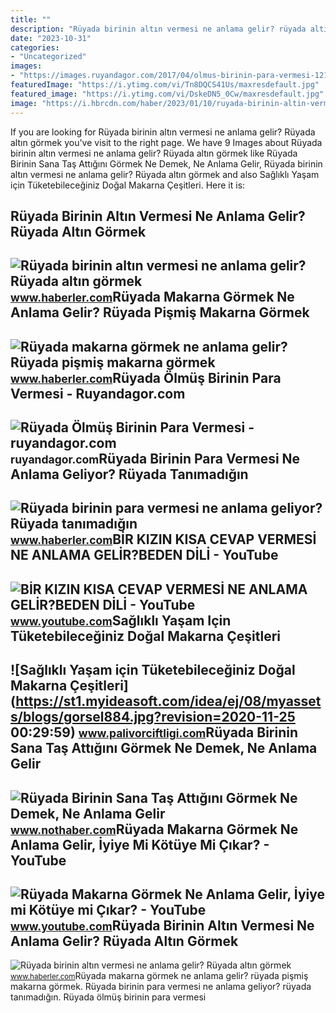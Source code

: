 ```yaml
---
title: ""
description: "Rüyada birinin altın vermesi ne anlama gelir? rüyada altın görmek"
date: "2023-10-31"
categories:
- "Uncategorized"
images:
- "https://images.ruyandagor.com/2017/04/olmus-birinin-para-vermesi-1210.jpg"
featuredImage: "https://i.ytimg.com/vi/Tn8DQCS41Us/maxresdefault.jpg"
featured_image: "https://i.ytimg.com/vi/DskeDN5_0Cw/maxresdefault.jpg"
image: "https://i.hbrcdn.com/haber/2023/01/10/ruyada-birinin-altin-vermesi-ne-anlama-gelir-15550734_7021_m.jpg"
---
```


If you are looking for Rüyada birinin altın vermesi ne anlama gelir? Rüyada altın görmek you've visit to the right page. We have 9 Images about Rüyada birinin altın vermesi ne anlama gelir? Rüyada altın görmek like Rüyada Birinin Sana Taş Attığını Görmek Ne Demek, Ne Anlama Gelir, Rüyada birinin altın vermesi ne anlama gelir? Rüyada altın görmek and also Sağlıklı Yaşam için Tüketebileceğiniz Doğal Makarna Çeşitleri. Here it is:

Rüyada Birinin Altın Vermesi Ne Anlama Gelir? Rüyada Altın Görmek
-----------------------------------------------------------------

 ![Rüyada birinin altın vermesi ne anlama gelir? Rüyada altın görmek](https://i.hbrcdn.com/haber/2023/01/10/ruyada-birinin-altin-vermesi-ne-anlama-gelir-15550734_7898_amp.jpg) <small>www.haberler.com</small>Rüyada Makarna Görmek Ne Anlama Gelir? Rüyada Pişmiş Makarna Görmek
-------------------------------------------------------------------

 ![Rüyada makarna görmek ne anlama gelir? Rüyada pişmiş makarna görmek](https://i.hbrcdn.com/haber/2022/10/04/ruyada-makarna-gormek-ne-anlama-gelir-ruyada-15334115_1039_m.jpg) <small>www.haberler.com</small>Rüyada Ölmüş Birinin Para Vermesi - Ruyandagor.com
--------------------------------------------------

 ![Rüyada Ölmüş Birinin Para Vermesi - ruyandagor.com](https://images.ruyandagor.com/2017/04/olmus-birinin-para-vermesi-1210.jpg) <small>ruyandagor.com</small>Rüyada Birinin Para Vermesi Ne Anlama Geliyor? Rüyada Tanımadığın
-----------------------------------------------------------------

 ![Rüyada birinin para vermesi ne anlama geliyor? Rüyada tanımadığın](https://i.hbrcdn.com/haber/2023/01/10/ruyada-birinin-para-vermesi-ne-anlama-geliyor-15550689_8241_amp.jpg) <small>www.haberler.com</small>BİR KIZIN KISA CEVAP VERMESİ NE ANLAMA GELİR?BEDEN DİLİ - YouTube
-----------------------------------------------------------------

 ![BİR KIZIN KISA CEVAP VERMESİ NE ANLAMA GELİR?BEDEN DİLİ - YouTube](https://i.ytimg.com/vi/Tn8DQCS41Us/maxresdefault.jpg) <small>www.youtube.com</small>Sağlıklı Yaşam Için Tüketebileceğiniz Doğal Makarna Çeşitleri
-------------------------------------------------------------

 ![Sağlıklı Yaşam için Tüketebileceğiniz Doğal Makarna Çeşitleri](https://st1.myideasoft.com/idea/ej/08/myassets/blogs/gorsel884.jpg?revision=2020-11-25 00:29:59) <small>www.palivorciftligi.com</small>Rüyada Birinin Sana Taş Attığını Görmek Ne Demek, Ne Anlama Gelir
-----------------------------------------------------------------

 ![Rüyada Birinin Sana Taş Attığını Görmek Ne Demek, Ne Anlama Gelir](https://i.nothaber.com/storage/files/images/2021/08/24/ruyada-birinin-sana-tas-attigini-gormek-ne-anlama-gelir-1080x1920-6124eb2b99555.jpg) <small>www.nothaber.com</small>Rüyada Makarna Görmek Ne Anlama Gelir, İyiye Mi Kötüye Mi Çıkar? - YouTube
--------------------------------------------------------------------------

 ![Rüyada Makarna Görmek Ne Anlama Gelir, İyiye mi Kötüye mi Çıkar? - YouTube](https://i.ytimg.com/vi/DskeDN5_0Cw/maxresdefault.jpg) <small>www.youtube.com</small>Rüyada Birinin Altın Vermesi Ne Anlama Gelir? Rüyada Altın Görmek
-----------------------------------------------------------------

 ![Rüyada birinin altın vermesi ne anlama gelir? Rüyada altın görmek](https://i.hbrcdn.com/haber/2023/01/10/ruyada-birinin-altin-vermesi-ne-anlama-gelir-15550734_7021_m.jpg) <small>www.haberler.com</small>Rüyada makarna görmek ne anlama gelir? rüyada pişmiş makarna görmek. Rüyada birinin para vermesi ne anlama geliyor? rüyada tanımadığın. Rüyada ölmüş birinin para vermesi
